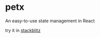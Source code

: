 # petx
An easy-to-use state management in React

try it in [stackblitz](https://stackblitz.com/edit/vitejs-vite-og47k3?file=src%2FApp.tsx)